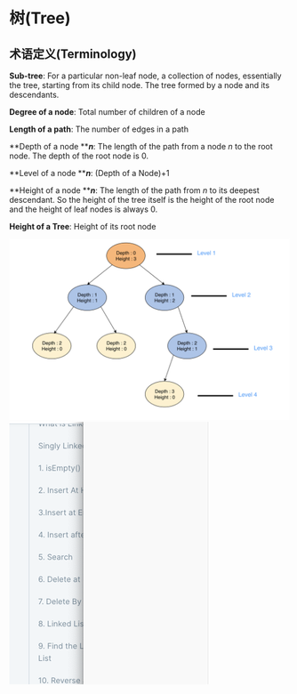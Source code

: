 # 树(Tree)

## 术语定义(Terminology)

**Sub-tree**: For a particular non-leaf node, a collection of nodes, essentially the tree, starting from its child node. The tree formed by a node and its descendants.

**Degree of a node**: Total number of children of a node

**Length of a path**: The number of edges in a path

**Depth of a node **_**n**_: The length of the path from a node _n_ to the root node. The depth of the root node is 0.

**Level of a node **_**n**_: (Depth of a Node)+1

**Height of a node **_**n**_: The length of the path from _n_ to its deepest descendant. So the height of the tree itself is the height of the root node and the height of leaf nodes is always 0.

**Height of a Tree**: Height of its root node

<img src="../../.gitbook/assets/Screenshot__2023_03_21_53_000010@2x.png" alt="" data-size="original">

<img src="../../.gitbook/assets/Screenshot__2023_03_22_52_000017.png" alt="" data-size="original">
